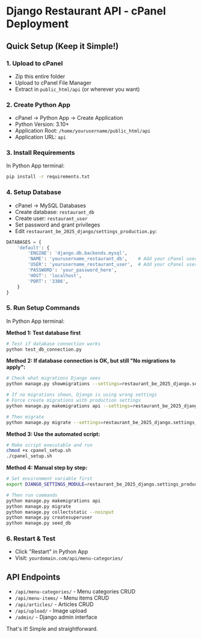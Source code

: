 # Django Restaurant API - cPanel Deployment

## Quick Setup (Keep it Simple!)

### 1. Upload to cPanel
- Zip this entire folder
- Upload to cPanel File Manager
- Extract in `public_html/api` (or wherever you want)

### 2. Create Python App
- cPanel → Python App → Create Application
- Python Version: 3.10+
- Application Root: `/home/yourusername/public_html/api`
- Application URL: `api`

### 3. Install Requirements
In Python App terminal:
```bash
pip install -r requirements.txt
```

### 4. Setup Database
- cPanel → MySQL Databases
- Create database: `restaurant_db`
- Create user: `restaurant_user`
- Set password and grant privileges
- Edit `restaurant_be_2025_django/settings_production.py`:
```python
DATABASES = {
    'default': {
        'ENGINE': 'django.db.backends.mysql',
        'NAME': 'yourusername_restaurant_db',    # Add your cPanel username prefix
        'USER': 'yourusername_restaurant_user',  # Add your cPanel username prefix
        'PASSWORD': 'your_password_here',
        'HOST': 'localhost',
        'PORT': '3306',
    }
}
```

### 5. Run Setup Commands
In Python App terminal:

**Method 1: Test database first**
```bash
# Test if database connection works
python test_db_connection.py
```

**Method 2: If database connection is OK, but still "No migrations to apply":**
```bash
# Check what migrations Django sees
python manage.py showmigrations --settings=restaurant_be_2025_django.settings_production

# If no migrations shown, Django is using wrong settings
# Force create migrations with production settings
python manage.py makemigrations api --settings=restaurant_be_2025_django.settings_production

# Then migrate
python manage.py migrate --settings=restaurant_be_2025_django.settings_production
```

**Method 3: Use the automated script:**
```bash
# Make script executable and run
chmod +x cpanel_setup.sh
./cpanel_setup.sh
```

**Method 4: Manual step by step:**
```bash
# Set environment variable first
export DJANGO_SETTINGS_MODULE=restaurant_be_2025_django.settings_production

# Then run commands
python manage.py makemigrations api
python manage.py migrate
python manage.py collectstatic --noinput
python manage.py createsuperuser
python manage.py seed_db
```

### 6. Restart & Test
- Click "Restart" in Python App
- Visit: `yourdomain.com/api/menu-categories/`

## API Endpoints
- `/api/menu-categories/` - Menu categories CRUD
- `/api/menu-items/` - Menu items CRUD
- `/api/articles/` - Articles CRUD
- `/api/upload/` - Image upload
- `/admin/` - Django admin interface

That's it! Simple and straightforward.
